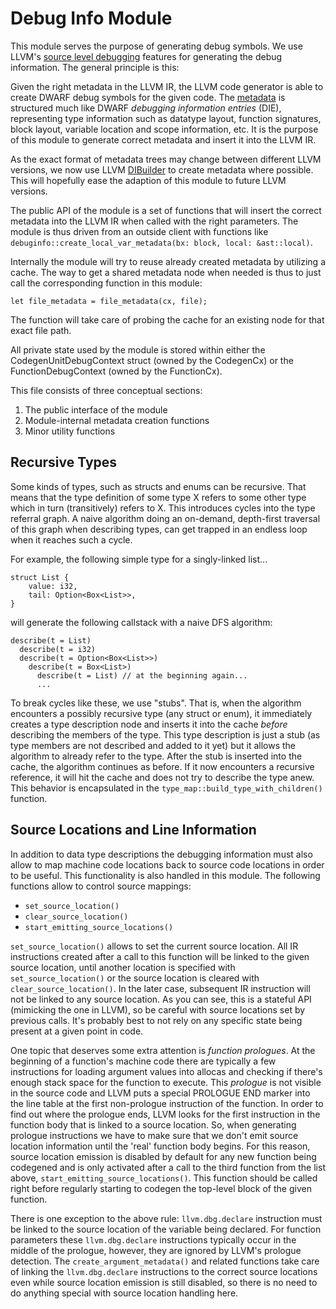 # Debug Info Module

This module serves the purpose of generating debug symbols. We use LLVM's
[source level debugging](https://llvm.org/docs/SourceLevelDebugging.html)
features for generating the debug information. The general principle is
this:

Given the right metadata in the LLVM IR, the LLVM code generator is able to
create DWARF debug symbols for the given code. The
[metadata](https://llvm.org/docs/LangRef.html#metadata-type) is structured
much like DWARF *debugging information entries* (DIE), representing type
information such as datatype layout, function signatures, block layout,
variable location and scope information, etc. It is the purpose of this
module to generate correct metadata and insert it into the LLVM IR.

As the exact format of metadata trees may change between different LLVM
versions, we now use LLVM
[DIBuilder](https://llvm.org/docs/doxygen/html/classllvm_1_1DIBuilder.html)
to create metadata where possible. This will hopefully ease the adaption of
this module to future LLVM versions.

The public API of the module is a set of functions that will insert the
correct metadata into the LLVM IR when called with the right parameters.
The module is thus driven from an outside client with functions like
`debuginfo::create_local_var_metadata(bx: block, local: &ast::local)`.

Internally the module will try to reuse already created metadata by
utilizing a cache. The way to get a shared metadata node when needed is
thus to just call the corresponding function in this module:
```ignore (illustrative)
let file_metadata = file_metadata(cx, file);
```
The function will take care of probing the cache for an existing node for
that exact file path.

All private state used by the module is stored within either the
CodegenUnitDebugContext struct (owned by the CodegenCx) or the
FunctionDebugContext (owned by the FunctionCx).

This file consists of three conceptual sections:
1. The public interface of the module
2. Module-internal metadata creation functions
3. Minor utility functions


## Recursive Types

Some kinds of types, such as structs and enums can be recursive. That means
that the type definition of some type X refers to some other type which in
turn (transitively) refers to X. This introduces cycles into the type
referral graph. A naive algorithm doing an on-demand, depth-first traversal
of this graph when describing types, can get trapped in an endless loop
when it reaches such a cycle.

For example, the following simple type for a singly-linked list...

```
struct List {
    value: i32,
    tail: Option<Box<List>>,
}
```

will generate the following callstack with a naive DFS algorithm:

```ignore (illustrative)
describe(t = List)
  describe(t = i32)
  describe(t = Option<Box<List>>)
    describe(t = Box<List>)
      describe(t = List) // at the beginning again...
      ...
```

To break cycles like these, we use "stubs". That is, when
the algorithm encounters a possibly recursive type (any struct or enum), it
immediately creates a type description node and inserts it into the cache
*before* describing the members of the type. This type description is just
a stub (as type members are not described and added to it yet) but it
allows the algorithm to already refer to the type. After the stub is
inserted into the cache, the algorithm continues as before. If it now
encounters a recursive reference, it will hit the cache and does not try to
describe the type anew. This behavior is encapsulated in the
`type_map::build_type_with_children()` function.


## Source Locations and Line Information

In addition to data type descriptions the debugging information must also
allow to map machine code locations back to source code locations in order
to be useful. This functionality is also handled in this module. The
following functions allow to control source mappings:

+ `set_source_location()`
+ `clear_source_location()`
+ `start_emitting_source_locations()`

`set_source_location()` allows to set the current source location. All IR
instructions created after a call to this function will be linked to the
given source location, until another location is specified with
`set_source_location()` or the source location is cleared with
`clear_source_location()`. In the later case, subsequent IR instruction
will not be linked to any source location. As you can see, this is a
stateful API (mimicking the one in LLVM), so be careful with source
locations set by previous calls. It's probably best to not rely on any
specific state being present at a given point in code.

One topic that deserves some extra attention is *function prologues*. At
the beginning of a function's machine code there are typically a few
instructions for loading argument values into allocas and checking if
there's enough stack space for the function to execute. This *prologue* is
not visible in the source code and LLVM puts a special PROLOGUE END marker
into the line table at the first non-prologue instruction of the function.
In order to find out where the prologue ends, LLVM looks for the first
instruction in the function body that is linked to a source location. So,
when generating prologue instructions we have to make sure that we don't
emit source location information until the 'real' function body begins. For
this reason, source location emission is disabled by default for any new
function being codegened and is only activated after a call to the third
function from the list above, `start_emitting_source_locations()`. This
function should be called right before regularly starting to codegen the
top-level block of the given function.

There is one exception to the above rule: `llvm.dbg.declare` instruction
must be linked to the source location of the variable being declared. For
function parameters these `llvm.dbg.declare` instructions typically occur
in the middle of the prologue, however, they are ignored by LLVM's prologue
detection. The `create_argument_metadata()` and related functions take care
of linking the `llvm.dbg.declare` instructions to the correct source
locations even while source location emission is still disabled, so there
is no need to do anything special with source location handling here.
